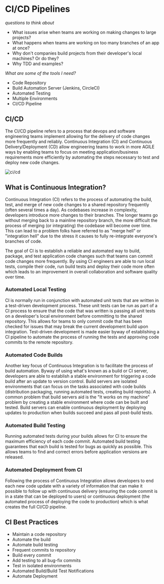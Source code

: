 # CI/CD Pipelines
*questions to think about*

- What issues arise when teams are working on making changes to large projects?
- What happens when teams are working on too many branches of an app at once?
- Why don't companies build projects from their developer's local machines? Or do they?
- Why TDD and examples?

*What are some of the tools I need?*

- Code Repository
- Build Automation Server (Jenkins, CircleCI)
- Automated Testing 
- Multiple Environments
- CI/CD Pipeline

## CI/CD
The CI/CD pipeline refers to a process that devops and software engineering teams implement allowing for the delivery of code changes more frequently and reliably. Continuous Integration (CI) and Continuous Delivery/Deployment (CD) allow engineering teams to work in more AGILE ways by enabling teams to focus on meeting application/business requirements more efficiently by automating the steps necessary to test and deploy new code changes. 

![ci/cd](https://www.redhat.com/cms/managed-files/ci-cd-flow-desktop_1.png)

## What is Continuous Integration?

Continuous Integration (CI) refers to the process of automating the build, test, and merge of new code changes to a shared repository frequently (often several times a day). As codebases increase in complexity, developers introduce more changes to their branches. The longer teams go without merging back to a mainline repository branch, the more difficult the process of merging (or integrating) the codebase will become over time. This can lead to a problem folks have referred to as "merge hell" or "integration hell" due to the stress it causes to fully re-integrate everyone's branches of code.

The goal of CI is to establish a reliable and automated way to build, package, and test application code changes such that teams can commit code changes more frequently. By using CI engineers are able to run local tests, compile their code, run build tests and deploy their code more often which leads to an improvement in overall collaboration and software quality over time.

### Automated Local Testing
CI is normally run in conjunction with automated unit tests that are written in a test-driven development process. These unit tests can be run as part of a CI process to ensure that the code that was written is passing all unit tests on a developer's local environment before committing to the shared repository. This allows for teams to only commit code that has been checked for issues that may break the current development build upon integration. Test-driven development is made easier byway of establishing a CI pipeline to automate the process of running the tests and approving code commits to the remote repository. 

### Automated Code Builds
Another key focus of Continuous Integration is to facilitate the process of build automation. Byway of using what's known as a build or CI server, developers are able to establish a stable environment for triggering a code build after an update to version control. Build servers are isolated environments that can focus on the tasks associated with code builds (distribution packaging, running automated tests, creating build reports). A common problem that build servers aid is the "It works on my machine" problem by creating a stable environment where code can be built and tested. Build servers can enable continuous deployment by deploying updates to production when builds succeed and pass all post-build tests.

### Automated Build Testing
Running automated tests during your builds allows for CI to ensure the maximum efficiency of each code commit. Automated build testing guarantees that each build is tested for bugs as quickly as possible. This allows teams to find and correct errors before application versions are released.

### Automated Deployment from CI
Following the process of Continuous Integration allows developers to end each new code update with a variety of information that can make it possible to follow up with continuous delivery (ensuring the code commit is in a state that can be deployed to users) or continuous deployment (the automated process of deploying the code to production) which is what creates the full CI/CD pipeline.

## CI Best Practices
* Maintain a code repository
* Automate the build
* Automate build testing
* Frequent commits to repository
* Build every commit
* Add testing to all bug-fix commits
* Test in isolated environments
* Automated Build/Build Test Notifications
* Automate Deployment